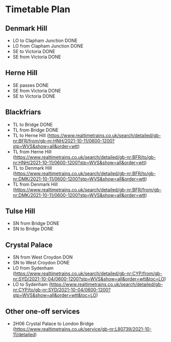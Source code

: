 # Timetable Plan

## Denmark Hill
- LO to Clapham Junction DONE
- LO from Clapham Junction DONE
- SE to Victoria DONE
- SE from Victoria DONE

## Herne Hill
- SE passes DONE
- SE from Victoria DONE
- SE to Victoria DONE

## Blackfriars
- TL to Bridge DONE
- TL from Bridge DONE
- TL to Herne Hill (https://www.realtimetrains.co.uk/search/detailed/gb-nr:BFR/from/gb-nr:HNH/2021-10-11/0600-1200?stp=WVS&show=all&order=wtt)
- TL from Herne Hill (https://www.realtimetrains.co.uk/search/detailed/gb-nr:BFR/to/gb-nr:HNH/2021-10-11/0600-1200?stp=WVS&show=all&order=wtt)
- TL to Denmark Hill (https://www.realtimetrains.co.uk/search/detailed/gb-nr:BFR/to/gb-nr:DMK/2021-10-11/0600-1200?stp=WVS&show=all&order=wtt)
- TL from Denmark Hill (https://www.realtimetrains.co.uk/search/detailed/gb-nr:BFR/from/gb-nr:DMK/2021-10-11/0600-1200?stp=WVS&show=all&order=wtt)

## Tulse Hill
- SN from Bridge DONE
- SN to Bridge DONE

## Crystal Palace
- SN from West Croydon DON
- SN to West Croydon DONE
- LO from Sydenham (https://www.realtimetrains.co.uk/search/detailed/gb-nr:CYP/from/gb-nr:SYD/2021-10-04/0600-1200?stp=WVS&show=all&order=wtt&toc=LO)
- LO to Sydenham (https://www.realtimetrains.co.uk/search/detailed/gb-nr:CYP/to/gb-nr:SYD/2021-10-04/0600-1200?stp=WVS&show=all&order=wtt&toc=LO)

## Other one-off services
- 2H06 Crystal Palace to London Bridge (https://www.realtimetrains.co.uk/service/gb-nr:L80739/2021-10-11/detailed)
